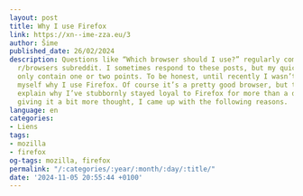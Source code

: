 ```yaml
---
layout: post
title: Why I use Firefox
link: https://xn--ime-zza.eu/3
author: Šime
published_date: 26/02/2024
description: Questions like “Which browser should I use?” regularly come up on the
  r/browsers subreddit. I sometimes respond to these posts, but my quick replies usually
  only contain one or two points. To be honest, until recently I wasn’t even sure
  myself why I use Firefox. Of course it’s a pretty good browser, but that doesn’t
  explain why I’ve stubbornly stayed loyal to Firefox for more than a decade. After
  giving it a bit more thought, I came up with the following reasons.
language: en
categories:
- Liens
tags:
- mozilla
- firefox
og-tags: mozilla, firefox
permalink: "/:categories/:year/:month/:day/:title/"
date: '2024-11-05 20:55:44 +0100'
---
```

